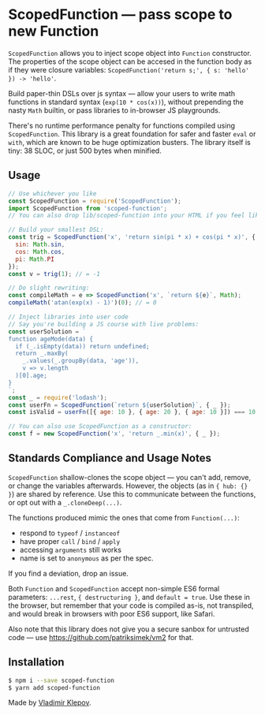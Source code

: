 # ScopedFunction — pass scope to new Function

`ScopedFunction` allows you to inject scope object into `Function` constructor.
The properties of the scope object can be accesed in the function body as if they
were closure variables: `ScopedFunction('return s;', { s: 'hello' }) -> 'hello'`.

Build paper-thin DSLs over js syntax — allow your users to write math functions
in standard syntax (`exp(10 * cos(x))`), without prepending the nasty `Math`
builtin, or pass libraries to in-browser JS playgrounds.

There's no runtime performance penalty for functions compiled using `ScopedFunction`.
This library is a great foundation for safer and faster `eval` or `with`, which are known
to be huge optimization busters. The library itself is tiny: 38 SLOC, or just
500 bytes when minified.

## Usage

```js
// Use whichever you like
const ScopedFunction = require('ScopedFunction');
import ScopedFunction from 'scoped-function';
// You can also drop lib/scoped-function into your HTML if you feel like it

// Build your smallest DSL:
const trig = ScopedFunction('x', 'return sin(pi * x) + cos(pi * x)', {
  sin: Math.sin,
  cos: Math.cos,
  pi: Math.PI
});
const v = trig(1); // = -1

// Do slight rewriting:
const compileMath = e => ScopedFunction('x', `return ${e}`, Math);
compileMath('atan(exp(x) - 1)')(0); // = 0

// Inject libraries into user code
// Say you're building a JS course with live problems:
const userSolution = `
function ageMode(data) {
  if (_.isEmpty(data)) return undefined;
  return _.maxBy(
    _.values(_.groupBy(data, 'age')),
    v => v.length
  )[0].age;
}
`;
const _ = require('lodash');
const userFn = ScopedFunction(`return ${userSolution}`, { _ });
const isValid = userFn([{ age: 10 }, { age: 20 }, { age: 10 }]) === 10;

// You can also use ScopedFunction as a constructor:
const f = new ScopedFunction('x', 'return _.min(x)', { _ });
```

## Standards Compliance and Usage Notes

`ScopedFunction` shallow-clones the scope object — you can't add, remove, or change
the variables afterwards. However, the objects (as in `{ hub: {} }`) are shared
by reference. Use this to communicate between the functions, or opt out with
a `_.cloneDeep(...)`.

The functions produced mimic the ones that come from `Function(...)`:

 - respond to `typeof` / `instanceof`
 - have proper `call` / `bind` / `apply`
 - accessing `arguments` still works
 - name is set to `anonymous` as per the spec.

If you find a deviation, drop an issue.

Both `Function` and `ScopedFunction` accept non-simple ES6 formal
parameters: `...rest`, `{ destructuring }`, and `default = true`. Use these in
the browser, but remember that your code is compiled as-is, not transpiled,
and would break in browsers with poor ES6 support, like Safari.

Also note that this library does not give you a secure sanbox for untrusted code
— use https://github.com/patriksimek/vm2 for that.

## Installation
```sh
$ npm i --save scoped-function
$ yarn add scoped-function
```

Made by [Vladimir Klepov](https://github.com/thoughtspile).
